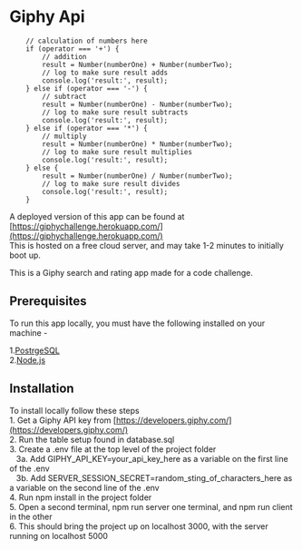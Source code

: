 # Giphy Api
```
    // calculation of numbers here
    if (operator === '+') {
        // addition
        result = Number(numberOne) + Number(numberTwo);
        // log to make sure result adds
        console.log('result:', result);
    } else if (operator === '-') {
        // subtract 
        result = Number(numberOne) - Number(numberTwo);
        // log to make sure result subtracts
        console.log('result:', result);
    } else if (operator === '*') {
        // multiply
        result = Number(numberOne) * Number(numberTwo);
        // log to make sure result multiplies 
        console.log('result:', result);
    } else {
        result = Number(numberOne) / Number(numberTwo);
        // log to make sure result divides
        console.log('result:', result);
    }
```


A deployed version of this app can be found at [https://giphychallenge.herokuapp.com/](https://giphychallenge.herokuapp.com/)      
This is hosted on a free cloud server, and may take 1-2 minutes to initially boot up.

This is a Giphy search and rating app made for a code challenge.

## Prerequisites
To run this app locally, you must have the following installed on your machine -

  1.[PostrgeSQL](https://www.postgresql.org/)   
  2.[Node.js](https://nodejs.org/en/)   


##  Installation  

To install locally follow these steps  
  	1. Get a Giphy API key from [https://developers.giphy.com/](https://developers.giphy.com/)     
	2. Run the table setup found in database.sql  
	3. Create a .env file at the top level of the project folder    
	&nbsp;&nbsp; 3a. Add   GIPHY_API_KEY=your_api_key_here   as a variable on the first line of the .env     
    	&nbsp;&nbsp; 3b. Add   SERVER_SESSION_SECRET=random_sting_of_characters_here   as a variable on the second line of the .env     
	4. Run npm install in the project folder  
	5. Open a second terminal,  npm run server one terminal, and npm run client in the other      
	6. This should bring the project up on localhost 3000, with the server running on localhost 5000  

